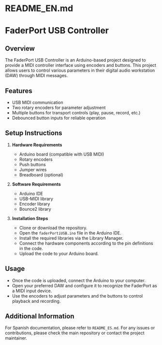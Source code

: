 # README_EN.md

# FaderPort USB Controller

## Overview
The FaderPort USB Controller is an Arduino-based project designed to provide a MIDI controller interface using encoders and buttons. This project allows users to control various parameters in their digital audio workstation (DAW) through MIDI messages.

## Features
- USB MIDI communication
- Two rotary encoders for parameter adjustment
- Multiple buttons for transport controls (play, pause, record, etc.)
- Debounced button inputs for reliable operation

## Setup Instructions
1. **Hardware Requirements**
   - Arduino board (compatible with USB MIDI)
   - Rotary encoders
   - Push buttons
   - Jumper wires
   - Breadboard (optional)

2. **Software Requirements**
   - Arduino IDE
   - USB-MIDI library
   - Encoder library
   - Bounce2 library

3. **Installation Steps**
   - Clone or download the repository.
   - Open the `faderPortiUSB.ino` file in the Arduino IDE.
   - Install the required libraries via the Library Manager.
   - Connect the hardware components according to the pin definitions in the code.
   - Upload the code to your Arduino board.

## Usage
- Once the code is uploaded, connect the Arduino to your computer.
- Open your preferred DAW and configure it to recognize the FaderPort as a MIDI input device.
- Use the encoders to adjust parameters and the buttons to control playback and recording.

## Additional Information
For Spanish documentation, please refer to `README_ES.md`. For any issues or contributions, please check the main repository or contact the project maintainer.